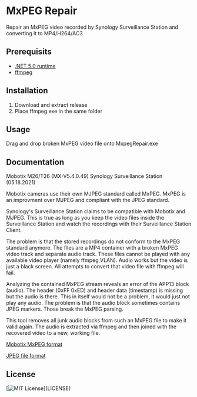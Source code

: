 # MxPEG Repair
Repair an MxPEG video recorded by Synology Surveillance Station and converting it to MP4/H264/AC3

## Prerequisits
- [.NET 5.0 runtime](https://dotnet.microsoft.com/download/dotnet/5.0/runtime)
- [ffmpeg](https://www.gyan.dev/ffmpeg/builds/)

## Installation 
1. Download and extract release
2. Place ffmpeg.exe in the same folder
    
## Usage
Drag and drop broken MxPEG video file onto MxpegRepair.exe

## Documentation

Mobotix M26/T26 (MX-V5.4.0.49)
Synology Surveillance Station (05.18.2021)

Mobotix cameras use their own MJPEG standard called MxPEG.
MxPEG is an improvment over MJPEG and compliant with the JPEG standard.

Synology's Surveillance Station claims to be compatible with Mobotix and MJPEG.
This is true as long as you keep the video files inside the Surveillance Station and watch the recordings with their Surveillance Station Client.

The problem is that the stored recordings do not conform to the MxPEG standard anymore. 
The files are a MP4 container with a broken MxPEG video track and separate audio track.
These files cannot be played with any available video player (namely ffmpeg,VLAN).
Audio works but the video is just a black screen. All attempts to convert that video file with ffmpeg will fail.

Analyzing the contained MxPEG stream reveals an error of the APP13 block (audio).
The header (0xFF 0xED) and header data (timestamp) is missing but the audio is there.
This in itself would not be a problem, it would just not play any audio.
The problem is that the audio block sometimes contains JPEG markers. Those break the MxPEG parsing.

This tool removes all junk audio blocks from such an MxPEG file to make it valid again.
The audio is extracted via ffmpeg and then joined with the recovered video to a new, working file.

[Mobotix MxPEG format](https://developer.mobotix.com/docs/mxpeg_frame.html)

[JPEG file format](https://de.wikipedia.org/wiki/JPEG_File_Interchange_Format)
  
## License
[![MIT License](https://img.shields.io/apm/l/atomic-design-ui.svg?)](LICENSE)

  
